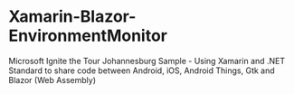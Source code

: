 # Xamarin-Blazor-EnvironmentMonitor
Microsoft Ignite the Tour Johannesburg Sample - Using Xamarin and .NET Standard to share code between Android, iOS, Android Things, Gtk and Blazor (Web Assembly)
